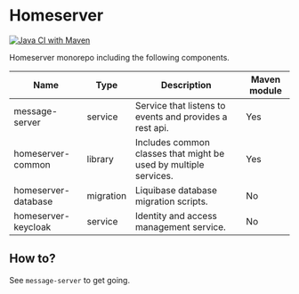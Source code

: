 # Homeserver

[![Java CI with Maven](https://github.com/JHNUL/home-server-apps/actions/workflows/main.yaml/badge.svg?branch=main&event=push)](https://github.com/JHNUL/home-server-apps/actions/workflows/main.yaml)

Homeserver monorepo including the following components.

| Name                | Type      | Description                                                      | Maven module |
|---------------------|-----------|------------------------------------------------------------------|--------------|
| message-server      | service   | Service that listens to events and provides a rest api.          | Yes          |
| homeserver-common   | library   | Includes common classes that might be used by multiple services. | Yes          |
| homeserver-database | migration | Liquibase database migration scripts.                            | No  |
| homeserver-keycloak | service   | Identity and access management service.                          | No  |

## How to?

See `message-server` to get going.